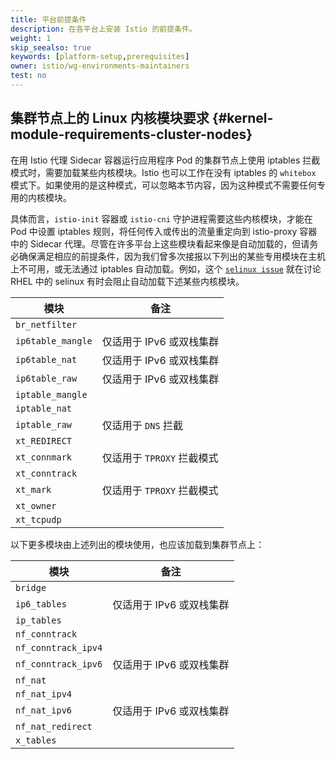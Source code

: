 ```yaml
---
title: 平台前提条件  
description: 在各平台上安装 Istio 的前提条件。  
weight: 1  
skip_seealso: true
keywords: [platform-setup,prerequisites]
owner: istio/wg-environments-maintainers
test: no
---
```


## 集群节点上的 Linux 内核模块要求 {#kernel-module-requirements-cluster-nodes}

在用 Istio 代理 Sidecar 容器运行应用程序 Pod 的集群节点上使用 iptables 拦截模式时，需要加载某些内核模块。Istio 也可以工作在没有 iptables 的 `whitebox` 模式下。如果使用的是这种模式，可以忽略本节内容，因为这种模式不需要任何专用的内核模块。

具体而言，`istio-init` 容器或 `istio-cni` 守护进程需要这些内核模块，才能在 Pod 中设置 iptables 规则，将任何传入或传出的流量重定向到 istio-proxy 容器中的 Sidecar 代理。尽管在许多平台上这些模块看起来像是自动加载的，但请务必确保满足相应的前提条件，因为我们曾多次接报以下列出的某些专用模块在主机上不可用，或无法通过 iptables 自动加载。例如，这个 [`selinux issue`](https://www.suse.com/support/kb/doc/?id=000020241) 就在讨论 RHEL 中的 selinux 有时会阻止自动加载下述某些内核模块。

| 模块 | 备注 |
| --- | --- |
| `br_netfilter` |  |
| `ip6table_mangle` | 仅适用于 IPv6 或双栈集群 |
| `ip6table_nat` | 仅适用于 IPv6 或双栈集群 |
| `ip6table_raw` | 仅适用于 IPv6 或双栈集群 |
| `iptable_mangle` |  |
| `iptable_nat` |  |
| `iptable_raw` | 仅适用于 `DNS` 拦截 |
| `xt_REDIRECT` |  |
| `xt_connmark` | 仅适用于 `TPROXY` 拦截模式 |
| `xt_conntrack` |  |
| `xt_mark` | 仅适用于 `TPROXY` 拦截模式 |
| `xt_owner` |  |
| `xt_tcpudp` |  |

以下更多模块由上述列出的模块使用，也应该加载到集群节点上：

| 模块 | 备注 |
| --- | --- |
| `bridge` |  |
| `ip6_tables` | 仅适用于 IPv6 或双栈集群 |
| `ip_tables` |  |
| `nf_conntrack` |  |
| `nf_conntrack_ipv4` |  |
| `nf_conntrack_ipv6` | 仅适用于 IPv6 或双栈集群 |
| `nf_nat` |  |
| `nf_nat_ipv4` |  |
| `nf_nat_ipv6` | 仅适用于 IPv6 或双栈集群 |
| `nf_nat_redirect` |  |
| `x_tables` |  |
